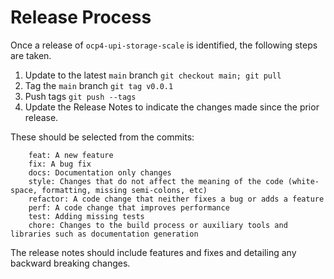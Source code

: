 # Release Process

Once a release of `ocp4-upi-storage-scale` is identified, the following steps are taken.

1. Update to the latest `main` branch `git checkout main; git pull`
2. Tag the `main` branch `git tag v0.0.1`
3. Push tags `git push --tags`
4. Update the Release Notes to indicate the changes made since the prior release.

These should be selected from the commits:

```
    feat: A new feature
    fix: A bug fix
    docs: Documentation only changes
    style: Changes that do not affect the meaning of the code (white-space, formatting, missing semi-colons, etc)
    refactor: A code change that neither fixes a bug or adds a feature
    perf: A code change that improves performance
    test: Adding missing tests
    chore: Changes to the build process or auxiliary tools and libraries such as documentation generation
```

The release notes should include features and fixes and detailing any backward breaking changes.